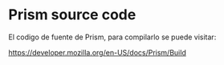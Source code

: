 Prism source code
=====

El codigo de fuente de Prism, para compilarlo se puede visitar:

https://developer.mozilla.org/en-US/docs/Prism/Build
